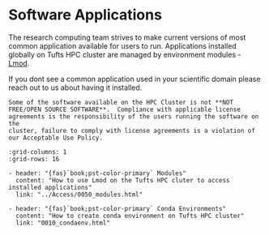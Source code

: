 # Software Applications

The research computing team strives to make current versions of most common application available for users to run. 
Applications installed globally on Tufts HPC cluster are managed by environment modules - [Lmod](../Access/0050_modules.md).

If you dont see a common application used in your scientific domain please reach out to us about having it installed.

```{attention}
Some of the software available on the HPC Cluster is not **NOT FREE/OPEN SOURCE SOFTWARE**.  Compliance with applicable license agreements is the responsibility of the users running the software on the 
cluster, failure to comply with license agreements is a violation of our Acceptable Use Policy.
```

```{gallery-grid}
:grid-columns: 1
:grid-rows: 16

- header: "{fas}`book;pst-color-primary` Modules"
  content: "How to use Lmod on the Tufts HPC cluter to access installed applications"
  link: "../Access/0050_modules.html"

- header: "{fas}`book;pst-color-primary` Conda Environments"
  content: "How to create conda environment on Tufts HPC cluster"
  link: "0010_condaenv.html"

```



